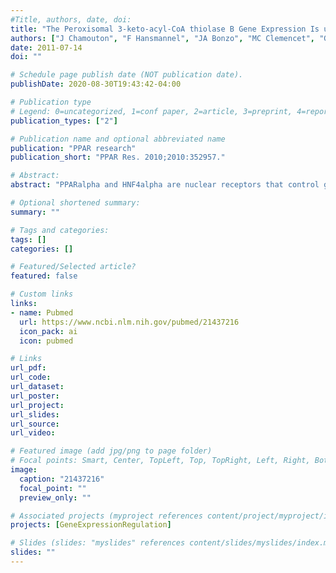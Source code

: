 ```yaml
---
#Title, authors, date, doi:
title: "The Peroxisomal 3-keto-acyl-CoA thiolase B Gene Expression Is under the Dual Control of PPARalpha and HNF4alpha in the Liver."
authors: ["J Chamouton", "F Hansmannel", "JA Bonzo", "MC Clemencet", "G Chevillard", "M Battle", "P Martin", "T Pineau", "S Duncan", "FJ Gonzalez", "N Latruffe", "S Mandard", "V Nicolas-Frances"]
date: 2011-07-14
doi: ""

# Schedule page publish date (NOT publication date).
publishDate: 2020-08-30T19:43:42-04:00

# Publication type
# Legend: 0=uncategorized, 1=conf paper, 2=article, 3=preprint, 4=report, 5=book, 6=book chapter, 7=thesis, 8=patent
publication_types: ["2"]

# Publication name and optional abbreviated name
publication: "PPAR research"
publication_short: "PPAR Res. 2010;2010:352957."

# Abstract:
abstract: "PPARalpha and HNF4alpha are nuclear receptors that control gene transcription by direct binding to specific nucleotide sequences. Using transgenic mice deficient for either PPARalpha or HNF4alpha, we show that the expression of the peroxisomal 3-keto-acyl-CoA thiolase B (Thb) is under the dependence of these two transcription factors. Transactivation and gel shift experiments identified a novel PPAR response element within intron 3 of the Thb gene, by which PPARalpha but not HNF4alpha transactivates. Intriguingly, we found that HNF4alpha enhanced PPARalpha/RXRalpha transactivation from TB PPRE3 in a DNA-binding independent manner. Coimmunoprecipitation assays supported the hypothesis that HNF4alpha was physically interacting with RXRalpha. RT-PCR performed with RNA from liver-specific HNF4alpha-null mice confirmed the involvement of HNF4alpha in the PPARalpha-regulated induction of Thb by Wy14,643. Overall, we conclude that HNF4alpha enhances the PPARalpha-mediated activation of Thb gene expression in part through interaction with the obligate PPARalpha partner, RXRalpha."

# Optional shortened summary:
summary: ""

# Tags and categories:
tags: []
categories: []

# Featured/Selected article?
featured: false

# Custom links
links:
- name: Pubmed
  url: https://www.ncbi.nlm.nih.gov/pubmed/21437216
  icon_pack: ai
  icon: pubmed

# Links
url_pdf:
url_code:
url_dataset:
url_poster:
url_project:
url_slides:
url_source:
url_video:

# Featured image (add jpg/png to page folder)
# Focal points: Smart, Center, TopLeft, Top, TopRight, Left, Right, BottomLeft, Bottom, BottomRight
image: 
  caption: "21437216"
  focal_point: ""
  preview_only: ""

# Associated projects (myproject references content/project/myproject/index.md)
projects: [GeneExpressionRegulation]

# Slides (slides: "myslides" references content/slides/myslides/index.md)
slides: ""
---
```

